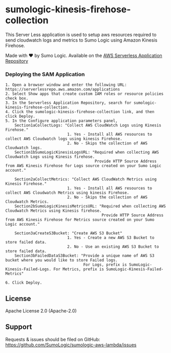 # sumologic-kinesis-firehose-collection

This Server Less application is used to setup aws resources required to send cloudwatch logs and metrics to Sumo Logic using Amazon Kinesis Firehose.

Made with ❤️ by Sumo Logic. Available on the [AWS Serverless Application Repository](https://aws.amazon.com/serverless)

### Deploying the SAM Application

    1. Open a browser window and enter the following URL: https://serverlessrepo.aws.amazon.com/applications
    2. Select Show apps that create custom IAM roles or resource policies check box.
    3. In the Serverless Application Repository, search for sumologic-kinesis-firehose-collection.
    4. Click the sumologic-kinesis-firehose-collection link, and then click Deploy.
    5. In the Configure application parameters panel,
        Section1aCollectLogs: "Collect AWS CloudWatch Logs using Kinesis Firehose."
                               1. Yes - Install all AWS resources to collect AWS Cloudwatch logs using kinesis Firehose.
                               2. No - Skips the collection of AWS Cloudwatch logs.
        Section1bSumoLogicKinesisLogsURL: "Required when collecting AWS Cloudwatch Logs using Kinesis firehose. 
                                           Provide HTTP Source Address from AWS Kinesis Firehose for Logs source created on your Sumo Logic account."
        
        Section2aCollectMetrics: "Collect AWS CloudWatch Metrics using Kinesis Firehose."
                               1. Yes - Install all AWS resources to collect AWS Cloudwatch Metrics using kinesis Firehose.
                               2. No - Skips the collection of AWS Cloudwatch Metrics.
        Section2bSumoLogicKinesisMetricsURL: "Required when collecting AWS Cloudwatch Metrics using Kinesis firehose. 
                                              Provide HTTP Source Address from AWS Kinesis Firehose for Metrics source created on your Sumo Logic account."
                                              
        Section3aCreateS3Bucket: "Create AWS S3 Bucket"
                               1. Yes - Create a new AWS S3 Bucket to store failed data.
                               2. No - Use an existing AWS S3 Bucket to store failed data.
        Section3bFailedDataS3Bucket: "Provide a unique name of AWS S3 bucket where you would like to store Failed logs. 
                                      For Logs, prefix is SumoLogic-Kinesis-Failed-Logs. For Metrics, prefix is SumoLogic-Kinesis-Failed-Metrics"         
                       
    6. Click Deploy.

## License

Apache License 2.0 (Apache-2.0)

## Support
Requests & issues should be filed on GitHub: https://github.com/SumoLogic/sumologic-aws-lambda/issues


